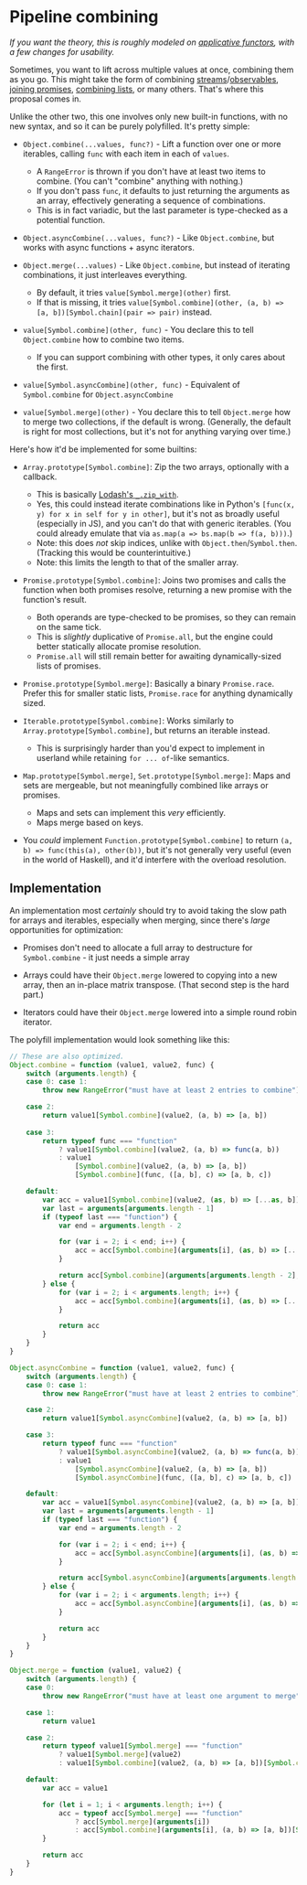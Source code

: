 # Pipeline combining

*If you want the theory, this is roughly modeled on [applicative functors](https://en.wikipedia.org/wiki/Applicative_functor), with a few changes for usability.*

Sometimes, you want to lift across multiple values at once, combining them as you go. This might take the form of combining [streams](https://github.com/paldepind/flyd#flydcombinebody-dependencies)/[observables](http://reactivex.io/rxjs/class/es6/Observable.js~Observable.html#instance-method-combineLatest), [joining promises](http://bluebirdjs.com/docs/api/promise.join.html), [combining lists](https://docs.python.org/3/tutorial/datastructures.html#list-comprehensions), or many others. That's where this proposal comes in.

Unlike the other two, this one involves only new built-in functions, with no new syntax, and so it can be purely polyfilled. It's pretty simple:

- `Object.combine(...values, func?)` - Lift a function over one or more iterables, calling `func` with each item in each of `values`.
    - A `RangeError` is thrown if you don't have at least two items to combine. (You can't "combine" anything with nothing.)
    - If you don't pass `func`, it defaults to just returning the arguments as an array, effectively generating a sequence of combinations.
    - This is in fact variadic, but the last parameter is type-checked as a potential function.

- `Object.asyncCombine(...values, func?)` - Like `Object.combine`, but works with async functions + async iterators.

- `Object.merge(...values)` - Like `Object.combine`, but instead of iterating combinations, it just interleaves everything.
    - By default, it tries `value[Symbol.merge](other)` first.
    - If that is missing, it tries `value[Symbol.combine](other, (a, b) => [a, b])[Symbol.chain](pair => pair)` instead.

- `value[Symbol.combine](other, func)` - You declare this to tell `Object.combine` how to combine two items.
    - If you can support combining with other types, it only cares about the first.

- `value[Symbol.asyncCombine](other, func)` - Equivalent of `Symbol.combine` for `Object.asyncCombine`

- `value[Symbol.merge](other)` - You declare this to tell `Object.merge` how to merge two collections, if the default is wrong. (Generally, the default is right for most collections, but it's not for anything varying over time.)

Here's how it'd be implemented for some builtins:

- `Array.prototype[Symbol.combine]`: Zip the two arrays, optionally with a callback.
    - This is basically [Lodash's `_.zip_with`](https://lodash.com/docs#zipWith).
    - Yes, this could instead iterate combinations like in Python's `[func(x, y) for x in self for y in other]`, but it's not as broadly useful (especially in JS), and you can't do that with generic iterables. (You could already emulate that via `as.map(a => bs.map(b => f(a, b)))`.)
    - Note: this does *not* skip indices, unlike with `Object.then`/`Symbol.then`. (Tracking this would be counterintuitive.)
    - Note: this limits the length to that of the smaller array.

- `Promise.prototype[Symbol.combine]`: Joins two promises and calls the function when both promises resolve, returning a new promise with the function's result.
    - Both operands are type-checked to be promises, so they can remain on the same tick.
    - This is *slightly* duplicative of `Promise.all`, but the engine could better statically allocate promise resolution.
    - `Promise.all` will still remain better for awaiting dynamically-sized lists of promises.

- `Promise.prototype[Symbol.merge]`: Basically a binary `Promise.race`. Prefer this for smaller static lists, `Promise.race` for anything dynamically sized.

- `Iterable.prototype[Symbol.combine]`: Works similarly to `Array.prototype[Symbol.combine]`, but returns an iterable instead.
    - This is surprisingly harder than you'd expect to implement in userland while retaining `for ... of`-like semantics.

- `Map.prototype[Symbol.merge]`, `Set.prototype[Symbol.merge]`: Maps and sets are mergeable, but not meaningfully combined like arrays or promises.
    - Maps and sets can implement this *very* efficiently.
    - Maps merge based on keys.

- You *could* implement `Function.prototype[Symbol.combine]` to return `(a, b) => func(this(a), other(b))`, but it's not generally very useful (even in the world of Haskell), and it'd interfere with the overload resolution.

## Implementation

An implementation most *certainly* should try to avoid taking the slow path for arrays and iterables, especially when merging, since there's *large* opportunities for optimization:

- Promises don't need to allocate a full array to destructure for `Symbol.combine` - it just needs a simple array

- Arrays could have their `Object.merge` lowered to copying into a new array, then an in-place matrix transpose. (That second step is the hard part.)

- Iterators could have their `Object.merge` lowered into a simple round robin iterator.

The polyfill implementation would look something like this:

```js
// These are also optimized.
Object.combine = function (value1, value2, func) {
    switch (arguments.length) {
    case 0: case 1:
        throw new RangeError("must have at least 2 entries to combine")

    case 2:
        return value1[Symbol.combine](value2, (a, b) => [a, b])
    
    case 3:
        return typeof func === "function"
            ? value1[Symbol.combine](value2, (a, b) => func(a, b))
            : value1
                [Symbol.combine](value2, (a, b) => [a, b])
                [Symbol.combine](func, ([a, b], c) => [a, b, c])

    default:
        var acc = value1[Symbol.combine](value2, (as, b) => [...as, b])
        var last = arguments[arguments.length - 1]
        if (typeof last === "function") {
            var end = arguments.length - 2

            for (var i = 2; i < end; i++) {
                acc = acc[Symbol.combine](arguments[i], (as, b) => [...as, b])
            }

            return acc[Symbol.combine](arguments[arguments.length - 2], (as, b) => last(...as, b))
        } else {
            for (var i = 2; i < arguments.length; i++) {
                acc = acc[Symbol.combine](arguments[i], (as, b) => [...as, b])
            }

            return acc
        }
    }
}

Object.asyncCombine = function (value1, value2, func) {
    switch (arguments.length) {
    case 0: case 1:
        throw new RangeError("must have at least 2 entries to combine")

    case 2:
        return value1[Symbol.asyncCombine](value2, (a, b) => [a, b])

    case 3:
        return typeof func === "function"
            ? value1[Symbol.asyncCombine](value2, (a, b) => func(a, b))
            : value1
                [Symbol.asyncCombine](value2, (a, b) => [a, b])
                [Symbol.asyncCombine](func, ([a, b], c) => [a, b, c])

    default:
        var acc = value1[Symbol.asyncCombine](value2, (a, b) => [a, b])
        var last = arguments[arguments.length - 1]
        if (typeof last === "function") {
            var end = arguments.length - 2

            for (var i = 2; i < end; i++) {
                acc = acc[Symbol.asyncCombine](arguments[i], (as, b) => [...as, b])
            }

            return acc[Symbol.asyncCombine](arguments[arguments.length - 2], (as, b) => last(...as, b))
        } else {
            for (var i = 2; i < arguments.length; i++) {
                acc = acc[Symbol.asyncCombine](arguments[i], (as, b) => [...as, b])
            }

            return acc
        }
    }
}

Object.merge = function (value1, value2) {
    switch (arguments.length) {
    case 0:
        throw new RangeError("must have at least one argument to merge")

    case 1:
        return value1

    case 2:
        return typeof value1[Symbol.merge] === "function"
            ? value1[Symbol.merge](value2)
            : value1[Symbol.combine](value2, (a, b) => [a, b])[Symbol.chain](pair => pair)

    default:
        var acc = value1

        for (let i = 1; i < arguments.length; i++) {
            acc = typeof acc[Symbol.merge] === "function"
                ? acc[Symbol.merge](arguments[i])
                : acc[Symbol.combine](arguments[i], (a, b) => [a, b])[Symbol.chain](pair => pair)
        }

        return acc
    }
}
```
